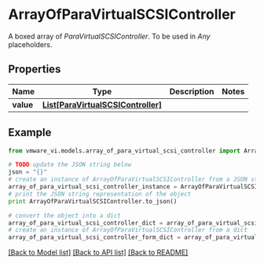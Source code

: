 # ArrayOfParaVirtualSCSIController

A boxed array of *ParaVirtualSCSIController*. To be used in *Any* placeholders. 

## Properties
Name | Type | Description | Notes
------------ | ------------- | ------------- | -------------
**value** | [**List[ParaVirtualSCSIController]**](ParaVirtualSCSIController.md) |  | 

## Example

```python
from vmware_vi.models.array_of_para_virtual_scsi_controller import ArrayOfParaVirtualSCSIController

# TODO update the JSON string below
json = "{}"
# create an instance of ArrayOfParaVirtualSCSIController from a JSON string
array_of_para_virtual_scsi_controller_instance = ArrayOfParaVirtualSCSIController.from_json(json)
# print the JSON string representation of the object
print ArrayOfParaVirtualSCSIController.to_json()

# convert the object into a dict
array_of_para_virtual_scsi_controller_dict = array_of_para_virtual_scsi_controller_instance.to_dict()
# create an instance of ArrayOfParaVirtualSCSIController from a dict
array_of_para_virtual_scsi_controller_form_dict = array_of_para_virtual_scsi_controller.from_dict(array_of_para_virtual_scsi_controller_dict)
```
[[Back to Model list]](../README.md#documentation-for-models) [[Back to API list]](../README.md#documentation-for-api-endpoints) [[Back to README]](../README.md)


